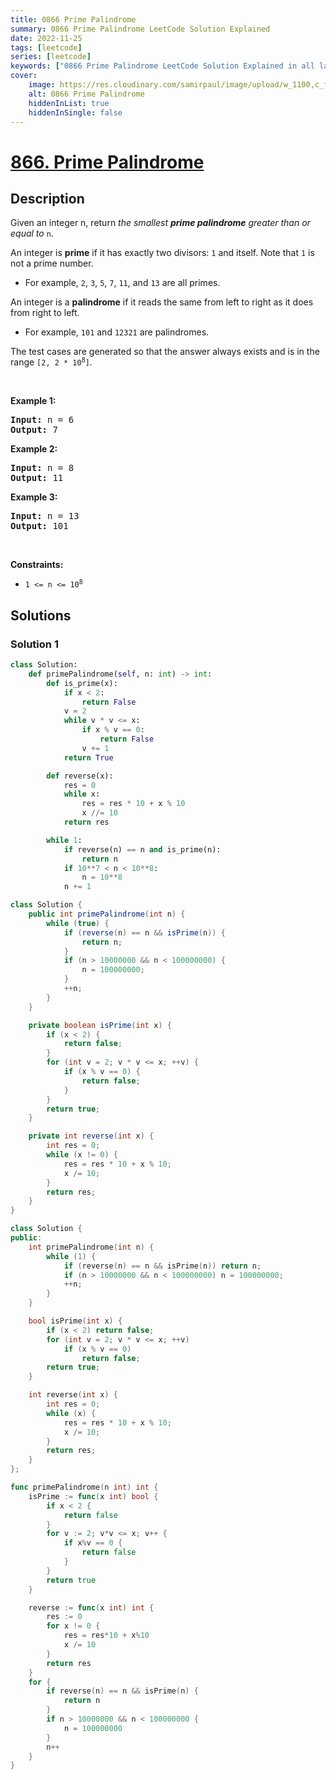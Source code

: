 ```yaml
---
title: 0866 Prime Palindrome
summary: 0866 Prime Palindrome LeetCode Solution Explained
date: 2022-11-25
tags: [leetcode]
series: [leetcode]
keywords: ["0866 Prime Palindrome LeetCode Solution Explained in all languages", "0866 Prime Palindrome", "LeetCode", "leetcode solution in Python3 C++ Java Go PHP Ruby Swift TypeScript Rust C# JavaScript C", "GeeksforGeeks", "InterviewBit", "Coding Ninjas", "HackerRank", "HackerEarth", "CodeChef", "TopCoder", "AlgoExpert", "freeCodeCamp", "Codeforces", "GitHub", "AtCoder", "Samir Paul"]
cover:
    image: https://res.cloudinary.com/samirpaul/image/upload/w_1100,c_fit,co_rgb:FFFFFF,l_text:Arial_75_bold:0866 Prime Palindrome - Solution Explained/problem-solving.webp
    alt: 0866 Prime Palindrome
    hiddenInList: true
    hiddenInSingle: false
---
```



# [866. Prime Palindrome](https://leetcode.com/problems/prime-palindrome)


## Description

<p>Given an integer n, return <em>the smallest <strong>prime palindrome</strong> greater than or equal to </em><code>n</code>.</p>

<p>An integer is <strong>prime</strong> if it has exactly two divisors: <code>1</code> and itself. Note that <code>1</code> is not a prime number.</p>

<ul>
	<li>For example, <code>2</code>, <code>3</code>, <code>5</code>, <code>7</code>, <code>11</code>, and <code>13</code> are all primes.</li>
</ul>

<p>An integer is a <strong>palindrome</strong> if it reads the same from left to right as it does from right to left.</p>

<ul>
	<li>For example, <code>101</code> and <code>12321</code> are palindromes.</li>
</ul>

<p>The test cases are generated so that the answer always exists and is in the range <code>[2, 2 * 10<sup>8</sup>]</code>.</p>

<p>&nbsp;</p>
<p><strong class="example">Example 1:</strong></p>
<pre><strong>Input:</strong> n = 6
<strong>Output:</strong> 7
</pre><p><strong class="example">Example 2:</strong></p>
<pre><strong>Input:</strong> n = 8
<strong>Output:</strong> 11
</pre><p><strong class="example">Example 3:</strong></p>
<pre><strong>Input:</strong> n = 13
<strong>Output:</strong> 101
</pre>
<p>&nbsp;</p>
<p><strong>Constraints:</strong></p>

<ul>
	<li><code>1 &lt;= n &lt;= 10<sup>8</sup></code></li>
</ul>

## Solutions

### Solution 1

<!-- tabs:start -->

```python
class Solution:
    def primePalindrome(self, n: int) -> int:
        def is_prime(x):
            if x < 2:
                return False
            v = 2
            while v * v <= x:
                if x % v == 0:
                    return False
                v += 1
            return True

        def reverse(x):
            res = 0
            while x:
                res = res * 10 + x % 10
                x //= 10
            return res

        while 1:
            if reverse(n) == n and is_prime(n):
                return n
            if 10**7 < n < 10**8:
                n = 10**8
            n += 1
```

```java
class Solution {
    public int primePalindrome(int n) {
        while (true) {
            if (reverse(n) == n && isPrime(n)) {
                return n;
            }
            if (n > 10000000 && n < 100000000) {
                n = 100000000;
            }
            ++n;
        }
    }

    private boolean isPrime(int x) {
        if (x < 2) {
            return false;
        }
        for (int v = 2; v * v <= x; ++v) {
            if (x % v == 0) {
                return false;
            }
        }
        return true;
    }

    private int reverse(int x) {
        int res = 0;
        while (x != 0) {
            res = res * 10 + x % 10;
            x /= 10;
        }
        return res;
    }
}
```

```cpp
class Solution {
public:
    int primePalindrome(int n) {
        while (1) {
            if (reverse(n) == n && isPrime(n)) return n;
            if (n > 10000000 && n < 100000000) n = 100000000;
            ++n;
        }
    }

    bool isPrime(int x) {
        if (x < 2) return false;
        for (int v = 2; v * v <= x; ++v)
            if (x % v == 0)
                return false;
        return true;
    }

    int reverse(int x) {
        int res = 0;
        while (x) {
            res = res * 10 + x % 10;
            x /= 10;
        }
        return res;
    }
};
```

```go
func primePalindrome(n int) int {
	isPrime := func(x int) bool {
		if x < 2 {
			return false
		}
		for v := 2; v*v <= x; v++ {
			if x%v == 0 {
				return false
			}
		}
		return true
	}

	reverse := func(x int) int {
		res := 0
		for x != 0 {
			res = res*10 + x%10
			x /= 10
		}
		return res
	}
	for {
		if reverse(n) == n && isPrime(n) {
			return n
		}
		if n > 10000000 && n < 100000000 {
			n = 100000000
		}
		n++
	}
}
```

<!-- tabs:end -->

<!-- end -->
